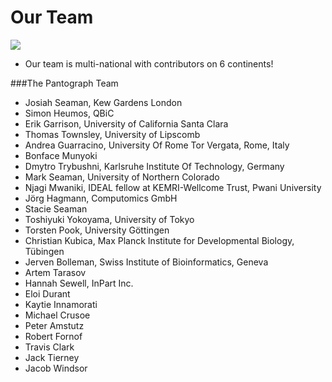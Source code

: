 # Our Team

![](img/pantograph.png)

* Our team is multi-national with contributors on 6 continents!


###The Pantograph Team
* Josiah Seaman, Kew Gardens London
* Simon Heumos, QBiC
* Erik Garrison, University of California Santa Clara
* Thomas Townsley, University of Lipscomb
* Andrea Guarracino, University Of Rome Tor Vergata, Rome, Italy
* Bonface Munyoki
* Dmytro Trybushni, Karlsruhe Institute Of Technology, Germany
* Mark Seaman, University of Northern Colorado
* Njagi Mwaniki, IDEAL fellow at KEMRI-Wellcome Trust, Pwani University
* Jörg Hagmann, Computomics GmbH
* Stacie Seaman
* Toshiyuki Yokoyama, University of Tokyo
* Torsten Pook, University Göttingen
* Christian Kubica, Max Planck Institute for Developmental Biology, Tübingen
* Jerven Bolleman, Swiss Institute of Bioinformatics, Geneva
* Artem Tarasov
* Hannah Sewell, InPart Inc.
* Eloi Durant
* Kaytie Innamorati
* Michael Crusoe
* Peter Amstutz
* Robert Fornof
* Travis Clark
* Jack Tierney
* Jacob Windsor
